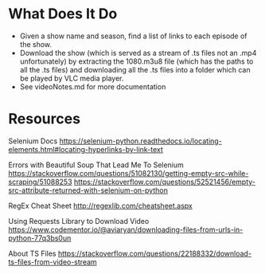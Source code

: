 # What Does It Do
- Given a show name and season, find a list of links to each episode of the show.
- Download the show (which is served as a stream of .ts files not an .mp4 unfortunately) by extracting the 1080.m3u8 file (which has the paths to all the .ts files) and downloading all the .ts files into a folder which can be played by VLC media player.
- See videoNotes.md for more documentation

# Resources
Selenium Docs
https://selenium-python.readthedocs.io/locating-elements.html#locating-hyperlinks-by-link-text

Errors with Beautiful Soup That Lead Me To Selenium
https://stackoverflow.com/questions/51082130/getting-empty-src-while-scraping/51088253
https://stackoverflow.com/questions/52521456/empty-src-attribute-returned-with-selenium-on-python

RegEx Cheat Sheet
http://regexlib.com/cheatsheet.aspx

Using Requests Library to Download Video
https://www.codementor.io/@aviaryan/downloading-files-from-urls-in-python-77q3bs0un

About TS Files
https://stackoverflow.com/questions/22188332/download-ts-files-from-video-stream
